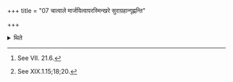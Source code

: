 +++
title = "07 चात्वाले मार्जयित्वापरस्मिन्खरे सुराग्रहान्गृह्णन्ति"

+++

<details><summary>थिते</summary>

7. After (the priests etc.) have washed themselves[^1] near the pit, they scoop the Surā-scoops at the western mound.[^2]  

[^1]: See VII. 21.6.  

[^2]: See XIX.1.15;18;20.  
</details>
